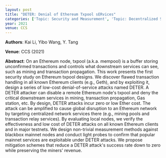 ```yaml
---
layout: post
title: "DETER: Denial of Ethereum Txpool sERvices"
categories: ['Topic: Security and Measurement', 'Topic: Decentralized Systems', '2021', 'Venue: CCS']
year: 2021
venue: CCS
---
```

**Authors**: Kai Li, Yibo Wang, Y. Tang

**Venue**: CCS (2021)

**Abstract**: On an Ethereum node, txpool (a.k.a. mempool) is a buffer storing unconfirmed transactions and controls what downstream services can see, such as mining and transaction propagation. This work presents the first security study on Ethereum txpool designs. We discover flawed transaction handling in all known Ethereum clients (e.g., Geth), and by exploiting it, design a series of low-cost denial-of-service attacks named DETER. A DETER attacker can disable a remote Ethereum node's txpool and deny the critical downstream services in mining, transaction propagation, Gas station, etc. By design, DETER attacks incur zero or low Ether cost. The attack can be amplified to cause global disruption to an Ethereum network by targeting centralized network services there (e.g., mining pools and transaction relay services). By evaluating local nodes, we verify the effectiveness and low cost of DETER attacks on all known Ethereum clients and in major testnets. We design non-trivial measurement methods against blackbox mainnet nodes and conduct light probes to confirm that popular mainnet services are exploitable under DETER attacks. We propose mitigation schemes that reduce a DETER attack's success rate down to zero while preserving the miners' revenue.
